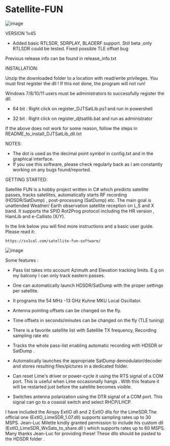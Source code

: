 # Satellite-FUN
![image](https://github.com/SV1CAL/Satellite-FUN/assets/3455238/5a1d983a-11a6-43a7-a2b1-4dcf5e4b01c1)

VERSION 1v45
- Added basic RTLSDR, SDRPLAY, BLADERF support. Still beta ,only RTLSDR could be tested. Fixed possible TLE offset bug

Previous release info can be found in release_info.txt

INSTALLATION:

Unzip the downloaded folder to a location with read/write privileges. You must first register the dll ! If this not done, the program will not run!

Windows 7/8/10/11 users must be administrators to successfully register the dll.

- 64 bit : Right click on register_DJTSatLib.ps1 and run in powershell

- 32 bit : Right click on register_djtsatlib.bat and run as administrator

If the above does not work for some reason, follow the steps in README_to_install_DJTSatLib_dll.txt


NOTES:
- The dot is used as the decimal point symbol in config.txt and in the graphical interface.
- If you use this software, please check regularly back as I am constantly working on any bugs found/reported.


GETTING STARTED:

Satellite FUN is a hobby project written in C# which predicts satellite passes, tracks satellites, automatically starts RF recording (HDSDR/SatDump) , post-processing (SatDump) etc.
The main goal is unattended Weather/ Earth observation satellite reception on L,S and X band.
It supports the SPID Rot2Prog protocol including the HR version , HamLib and e-Callisto (X/Y).

In the link below you will find more instructions and a basic user guide. Please read it:

	https://sv1cal.com/satellite-fun-software/


![image](https://github.com/SV1CAL/Satellite-FUN/assets/3455238/75381b61-a813-4372-8a1b-3a755b82b32a)


Some features :
- Pass list takes into account Azimuth and Elevation tracking limits. E.g on my balcony I can only track eastern passes.

- One can automatically launch HDSDR/SatDump with the proper settings per satellite.

- It programs the 54 MHz -13 GHz Kuhne MKU Local Oscillator.

- Antenna pointing offsets can be changed on the fly.

- Time offsets in seconds/minutes can be changed on the fly (TLE tuning)

- There is a favorite satellite list with Satellite TX frequency,  Recording sampling rate etc

- Tracks the whole pass-list enabling automatic recording with HDSDR or SatDump . 

- Automatically launches the appropriate SatDump demodulator/decoder and stores resulting files/pictures in a dedicated folder.

- Can reset Lime's driver or power-cycle it using the RTS signal of a COM port. This is useful when Lime occasionally hangs . With this feature it will be restarted just before the satellite becomes visible.

- Switches antenna polarization using the DTR signal of a COM port. This signal can go to a coaxial switch and select RHCP/LHCP.


I have included the Airspy ExtIO dll and 2 ExtIO dlls for the LimeSDR.The official one (ExtIO_LimeSDR_1.07.dll) supports sampling rates up to 30 MSPS.
Jean-Luc Milette  kindly granted permission to include his custom dll (ExtIO_LimeSDR_WxSats_to_share.dll )  which supports rates up to 60 MSPS.  
Many thanks Jean-Luc for providing these! These dlls should be pasted to the HDSDR folder .

